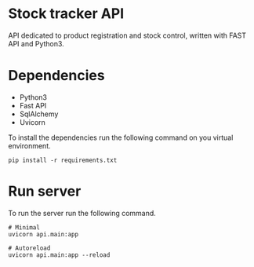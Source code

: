 # Stock tracker API
API dedicated to product registration and stock control, written with FAST API and Python3.

# Dependencies
- Python3
- Fast API
- SqlAlchemy
- Uvicorn

To install the dependencies run the following command on you virtual environment.
```
pip install -r requirements.txt
```

# Run server
To run the server run the following command.
```
# Minimal
uvicorn api.main:app

# Autoreload
uvicorn api.main:app --reload
```
